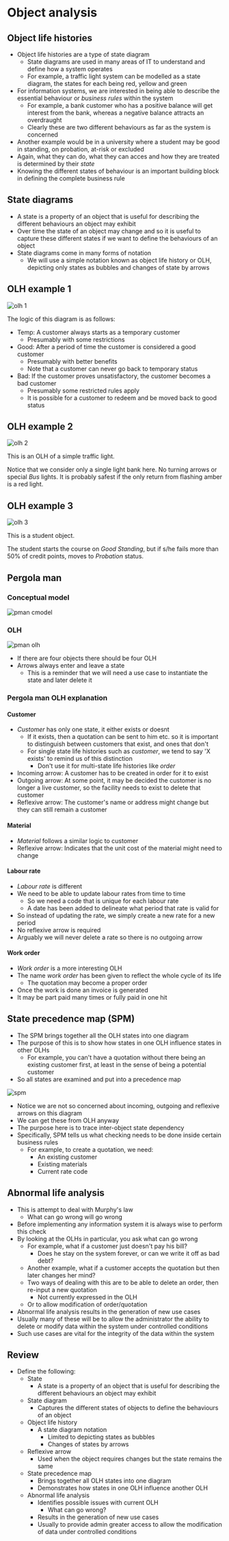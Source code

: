 # Object analysis

## Object life histories

- Object life histories are a type of state diagram
	- State diagrams are used in many areas of IT to understand and define how a system operates
	- For example, a traffic light system can be modelled as a state diagram, the states for each being red, yellow and green
- For information systems, we are interested in being able to describe the essential behaviour or *business rules* within the system
	- For example, a bank customer who has a positive balance will get interest from the bank, whereas a negative balance attracts an overdraught
	- Clearly these are two different behaviours as far as the system is concerned
- Another example would be in a university where a student may be good in standing, on probation, at-risk or excluded
- Again, what they can do, what they can acces and how they are treated is determined by their *state*
- Knowing the different states of behaviour is an important building block in defining the complete business rule

## State diagrams

- A state is a property of an object that is useful for describing the different behaviours an object may exhibit
- Over time the state of an object may change and so it is useful to capture these different states if we want to define the behaviours of an object
- State diagrams come in many forms of notation
	- We will use a simple notation known as object life history or OLH, depicting only states as bubbles and changes of state by arrows

## OLH example 1

![olh 1](http://i.imgur.com/xqYSMus.png)

The logic of this diagram is as follows:

- Temp: A customer always starts as a temporary customer
	- Presumably with some restrictions
- Good: After a period of time the customer is considered a good customer
	- Presumably with better benefits
	- Note that a customer can never go back to temporary status
- Bad: If the customer proves unsatisfactory, the customer becomes a bad customer
	- Presumably some restricted rules apply
	- It is possible for a customer to redeem and be moved back to good status

## OLH example 2

![olh 2](http://i.imgur.com/z4hYBKT.png)

This is an OLH of a simple traffic light. 

Notice that we consider only a single light bank here. No turning arrows or special *Bus* lights. It is probably safest if the only return from flashing amber is a red light.

## OLH example 3

![olh 3](http://i.imgur.com/QCHSoNJ.png)

This is a student object.

The student starts the course on *Good Standing*, but if s/he fails more than 50% of credit points, moves to *Probation* status.

## Pergola man

### Conceptual model

![pman cmodel](http://i.imgur.com/xhc3gy2.png)

### OLH

![pman olh](http://i.imgur.com/BBuDwCk.png)

- If there are four objects there should be four OLH
- Arrows always enter and leave a state
	- This is a reminder that we will need a use case to instantiate the state and later delete it

### Pergola man OLH explanation

#### Customer

- *Customer* has only one state, it either exists or doesnt
	- If it exists, then a quotation can be sent to him etc. so it is important to distinguish between customers that exist, and ones that don't
	- For single state life histories such as *customer*, we tend to say 'X exists' to remind us of this distinction
		- Don't use it for multi-state life histories like *order*
- Incoming arrow: A customer has to be created in order for it to exist
- Outgoing arrow: At some point, it may be decided the customer is no longer a live customer, so the facility needs to exist to delete that customer
- Reflexive arrow: The customer's name or address might change but they can still remain a customer

#### Material

- *Material* follows a similar logic to customer
- Reflexive arrow: Indicates that the unit cost of the material might need to change


#### Labour rate

- *Labour rate* is different
- We need to be able to update labour rates from time to time
	- So we need a code that is unique for each labour rate
	- A date has been added to delineate what period that rate is valid for
- So instead of updating the rate, we simply create a new rate for a new period
- No reflexive arrow is required
- Arguably we will never delete a rate so there is no outgoing arrow

#### Work order

- *Work order* is a more interesting OLH
- The name *work order* has been given to reflect the whole cycle of its life
	- The quotation may become a proper order
- Once the work is done an invoice is generated
- It may be part paid many times or fully paid in one hit

## State precedence map (SPM)

- The SPM brings together all the OLH states into one diagram
- The purpose of this is to show how states in one OLH influence states in other OLHs
	- For example, you can't have a quotation without there being an existing customer first, at least in the sense of being a potential customer
- So all states are examined and put into a precedence map

![spm](http://i.imgur.com/RcBwtJ0.png)

- Notice we are not so concerned about incoming, outgoing and reflexive arrows on this diagram
- We can get these from OLH anyway
- The purpose here is to trace inter-object state dependency
- Specifically, SPM tells us what checking needs to be done inside certain business rules
	- For example, to create a quotation, we need:
		- An existing customer
		- Existing materials
		- Current rate code

## Abnormal life analysis

- This is attempt to deal with Murphy's law
	- What can go wrong will go wrong
- Before implementing any information system it is always wise to perform this check
- By looking at the OLHs in particular, you ask what can go wrong
	- For example, what if a customer just doesn't pay his bill?
		- Does he stay on the system forever, or can we write it off as bad debt?
	- Another example, what if a customer accepts the quotation but then later changes her mind?
	- Two ways of dealing with this are to be able to delete an order, then re-input a new quotation
		- Not currently expressed in the OLH
	- Or to allow modification of order/quotation
- Abnormal life analysis results in the generation of new use cases
- Usually many of these will be to allow the administrator the ability to delete or modify data within the system under controlled conditions
- Such use cases are vital for the integrity of the data within the system

## Review

- Define the following:
	- State
		- A state is a property of an object that is useful for describing the different behaviours an object may exhibit
	- State diagram
		- Captures the different states of objects to define the behaviours of an object
	- Object life history
		- A state diagram notation
			- Limited to depicting states as bubbles
			- Changes of states by arrows
	- Reflexive arrow
		- Used when the object requires changes but the state remains the same
	- State precedence map
		- Brings together all OLH states into one diagram
		- Demonstrates how states in one OLH influence another OLH
	- Abnormal life analysis
		- Identifies possible issues with current OLH
			- What can go wrong?
		- Results in the generation of new use cases
		- Usually to provide admin greater access to allow the modification of data under controlled conditions